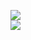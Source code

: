 [![](https://img.shields.io/badge/Made%20With-Github%20Spray-lightgrey.svg?style=for-the-badge&logo=github)](https://github.com/Annihil/github-spray#20710)  
[![](https://i.imgur.com/2DrTn0Z.gif)](https://github.com/Annihil/github-spray)